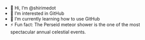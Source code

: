 - 👋 Hi, I’m @shirimedot
- 👀 I’m interested in GitHub
- 🌱 I’m currently learning how to use GitHub
- ⚡ Fun fact: The Perseid meteor shower is the one of the most spectacular annual celestial events.
<!---
shirimedot/shirimedot is a ✨ special ✨ repository because its `README.md` (this file) appears on your GitHub profile.
You can click the Preview link to take a look at your changes.
--->
